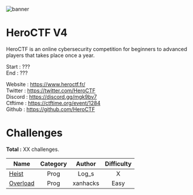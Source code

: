 ![banner](https://pbs.twimg.com/profile_banners/815907006708060160/1586530306/1500x500)

# HeroCTF V4

HeroCTF is an online cybersecurity competition for beginners to advanced players that takes place once a year.

Start : ???<br>
End : ???

Website : https://www.heroctf.fr/<br>
Twitter : https://twitter.com/HeroCTF<br>
Discord : https://discord.gg/mgk9bv7<br>
Ctftime : https://ctftime.org/event/1284<br>
Github  : https://github.com/HeroCTF

# Challenges

**Total :** XX challenges.

| Name                                                             | Category      | Author     | Difficulty  |
|------------------------------------------------------------------|:-------------:|:----------:|:-----------:|
| [Heist](Prog/heist/)                                             | Prog          | Log\_s     | X           |
| [Overload](Prog/Overload/)                                       | Prog          | xanhacks   | Easy        |  



